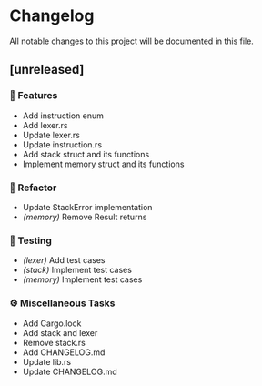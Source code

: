 # Changelog

All notable changes to this project will be documented in this file.

## [unreleased]

### 🚀 Features

- Add instruction enum
- Add lexer.rs
- Update lexer.rs
- Update instruction.rs
- Add stack struct and its functions
- Implement memory struct and its functions

### 🚜 Refactor

- Update StackError implementation
- *(memory)* Remove Result returns

### 🧪 Testing

- *(lexer)* Add test cases
- *(stack)* Implement test cases
- *(memory)* Implement test cases

### ⚙️ Miscellaneous Tasks

- Add Cargo.lock
- Add stack and lexer
- Remove stack.rs
- Add CHANGELOG.md
- Update lib.rs
- Update CHANGELOG.md

<!-- generated by git-cliff -->
